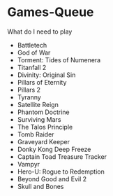 # Games-Queue
What do I need to play
* Battletech
* God of War
* Torment: Tides of Numenera
* Titanfall 2
* Divinity: Original Sin
* Pillars of Eternity
* Pillars 2
* Tyranny
* Satellite Reign
* Phantom Doctrine
* Surviving Mars
* The Talos Principle
* Tomb Raider
* Graveyard Keeper
* Donky Kong Deep Freeze
* Captain Toad Treasure Tracker
* Vampyr
* Hero-U: Rogue to Redemption
* Beyond Good and Evil 2
* Skull and Bones
